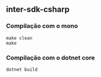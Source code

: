 ## inter-sdk-csharp

### Compilação com o mono
```
make clean
make
```

### Compilação com o dotnet core
```
dotnet build
```


